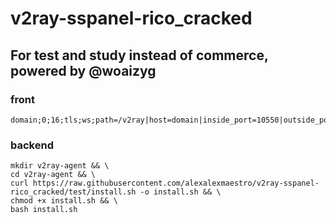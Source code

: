# v2ray-sspanel-rico_cracked
## For test and study instead of commerce, powered by @woaizyg

### front
    domain;0;16;tls;ws;path=/v2ray|host=domain|inside_port=10550|outside_port=443
    
### backend

    mkdir v2ray-agent && \
    cd v2ray-agent && \
    curl https://raw.githubusercontent.com/alexalexmaestro/v2ray-sspanel-rico_cracked/test/install.sh -o install.sh && \
    chmod +x install.sh && \
    bash install.sh
